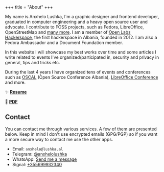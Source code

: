 +++
title = "About"
+++

My name is Anxhelo Lushka, I'm a graphic designer and frontend developer, graduated in computer engineering and a heavy open source user and advocate. I contribute to FOSS projects, such as Fedora, LibreOffice, OpenStreetMap and [many more](https://github.com/AnXh3L0). I am a member of [Open Labs Hackerspace](https://openlabs.cc/en), the first hackerspace in Albania, founded in 2012. I am also a Fedora Ambassador and a Document Foundation member.

In this website I will showcase my best works over time and some articles I write related to events I've organized/participated in, security and privacy in general, tips and tricks etc.

During the last 4 years I have organized tens of events and conferences such as [OSCAL](https://osc.al) (Open Source Conference Albania), [LibreOffice Conference](https://libocon.org) and more.

:sparkles: **[Resume](/resume "My resume as a single page")**

:scroll: **[PDF](/files/Resume%20-%20Anxhelo%20Lushka.pdf "My short resume in PDF format")**

## Contact

You can contact me through various services. A few of them are presented below. Keep in mind I don't use encrypted emails (GPG/PGP) so if you want a more secure way to contact me use the other apps.

- Email: `anxhelo@lushka.al`
- Telegram: [@anxhelolushka](https://t.me/anxhelolushka)
- WhatsApp: [Send me a message](https://wa.me/+355699932340?text=Hello%20there)
- Signal: [+355699932340](tel:+355699932340)
